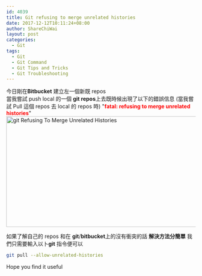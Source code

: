 ```yaml
---
id: 4039
title: Git refusing to merge unrelated histories
date: 2017-12-12T10:11:24+08:00
author: ShareChiWai
layout: post
categories:
  - Git
tags:
  - Git
  - Git Command
  - Git Tips and Tricks
  - Git Troubleshooting
---
```


今日剛在**Bitbucket** 建立左一個新既 repos  
當我嘗試 push local 的一個 **git repos**上去既時候出現了以下的錯誤信息
(當我嘗試 Pull 這個 repos 去 local 的 repos 時)
"<span style="color: #ff0000;"><strong>fatal: refusing to merge unrelated histories</strong></span>"
[<img class="alignnone size-large wp-image-4040" src="https://i2.wp.com/blog.sharechiwai.com/wp-content/uploads/2017/12/refusingToMergeUnrelatedHistories.png?resize=625%2C294" alt="git Refusing To Merge Unrelated Histories" width="625" height="294" srcset="https://i2.wp.com/blog.sharechiwai.com/wp-content/uploads/2017/12/refusingToMergeUnrelatedHistories.png?resize=1024%2C481 1024w" sizes="(max-width: 625px) 100vw, 625px" data-recalc-dims="1" />](https://i2.wp.com/blog.sharechiwai.com/wp-content/uploads/2017/12/refusingToMergeUnrelatedHistories.png)

如果了解自己的 repos 和在 **git**/**bitbucket**上的沒有衝突的話
**解決方法分簡單**
我們只需要輸入以卜**git** 指令便可以

```bash
git pull --allow-unrelated-histories
```

Hope you find it useful
